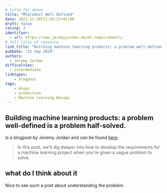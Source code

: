 ```yaml
---
# title for above
title: "Mlproduct Well Defined"
date: 2022-11-30T21:36:51+01:00
draft: false
rating: 3
identifyer:
  - url: https://www.jeremyjordan.me/ml-requirements/
# full title of resource
link_title: "Building machine learning products: a problem well-defined is a problem half-solved."
pubDate: "21 Sep 2019"
authors:
  - Jeremy Jordan
difficulties:
  - intermediate
linktypes:
    - blogpost
tags:
    - mlops
    - production
    - Machine learning Design
---
```


## Building machine learning products: a problem well-defined is a problem half-solved.
Is a blogpost by Jeremy Jordan and can be found [here](https://www.jeremyjordan.me/ml-requirements/).

> In this post, we'll dig deeper into how to develop the requirements for a machine learning project when you're given a vague problem to solve.

## what do I think about it
Nice to see such a post about understanding the problem. 

